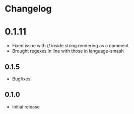 # Changelog

# 0.1.11

- Fixed issue with // inside string rendering as a comment
- Brought regexes in line with those in language-smash

## 0.1.5

- Bugfixes

## 0.1.0

- Initial release
